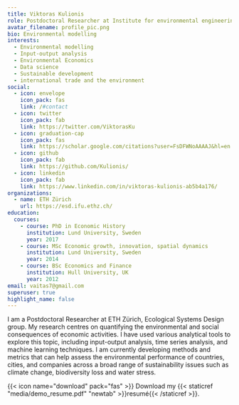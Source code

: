 ```yaml
---
title: Viktoras Kulionis
role: Postdoctoral Researcher at Institute for environmental engineering, ETH Zurich
avatar_filename: profile_pic.png
bio: Environmental modelling
interests:
  - Environmental modelling
  - Input-output analysis
  - Environmental Economics
  - Data science
  - Sustainable development
  - international trade and the environment
social:
  - icon: envelope
    icon_pack: fas
    link: /#contact
  - icon: twitter
    icon_pack: fab
    link: https://twitter.com/ViktorasKu
  - icon: graduation-cap
    icon_pack: fas
    link: https://scholar.google.com/citations?user=FsDFWNoAAAAJ&hl=en
  - icon: github
    icon_pack: fab
    link: https://github.com/Kulionis/
  - icon: linkedin
    icon_pack: fab
    link: https://www.linkedin.com/in/viktoras-kulionis-ab5b4a176/
organizations:
  - name: ETH Zürich
    url: https://esd.ifu.ethz.ch/
education:
  courses:
    - course: PhD in Economic History
      institution: Lund University, Sweden
      year: 2017
    - course: MSc Economic growth, innovation, spatial dynamics
      institution: Lund University, Sweden
      year: 2014
    - course: BSc Economics and Finance
      institution: Hull University, UK
      year: 2012
email: vaitas7@gmail.com
superuser: true
highlight_name: false
---
```

I am a Postdoctoral Researcher at ETH Zürich, Ecological Systems Design group. My research centres on quantifying the environmental and social consequences of economic activities. I have used various analytical tools to explore this topic, including input-output analysis, time series analysis, and machine learning techniques. I am currently developing methods and metrics that can help assess the environmental performance of countries, cities, and companies across a broad range of sustainability issues such as climate change, biodiversity loss and water stress. 

{{< icon name="download" pack="fas" >}} Download my {{< staticref "media/demo_resume.pdf" "newtab" >}}resumé{{< /staticref >}}.